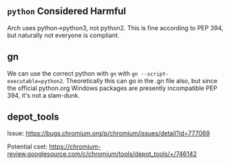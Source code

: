 ## `python` Considered Harmful

Arch uses python->python3, not python2.
This is fine according to PEP 394, but naturally not everyone is compliant.

## gn

We can use the correct python with `gn` with `gn --script-executable=python2`.
Theoretically this can go in the .gn file also, but since the official python.org Windows
packages are presently incompatible PEP 394, it's not a slam-dunk.

## depot_tools

Issue:
https://bugs.chromium.org/p/chromium/issues/detail?id=777069

Potential cset:
https://chromium-review.googlesource.com/c/chromium/tools/depot_tools/+/746142
